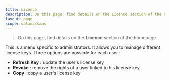 ```yaml
---
title: Licence
description: On this page, find details on the Licence section of the homepage
layout: page
scope: datama/saas
---
```


> On this page, find details on the  **Licence** section of the homepage


This is a menu specific to administrators. It allows you to manage different license keys. Three options are possible for each user :

- **Refresh Key** : update the user's license key
- **Revoke** : remove the rights of a user linked to his license key
- **Copy** : copy a user's license key

